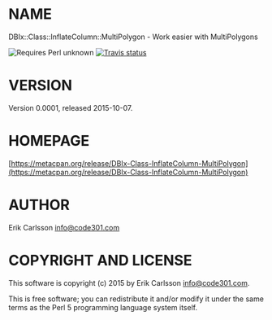 # NAME

DBIx::Class::InflateColumn::MultiPolygon - Work easier with MultiPolygons

![Requires Perl unknown](https://img.shields.io/badge/perl-unknown-brightgreen.svg) [![Travis status](https://api.travis-ci.org//.svg?branch=master)](https://travis-ci.org//)

# VERSION

Version 0.0001, released 2015-10-07.

# HOMEPAGE

[https://metacpan.org/release/DBIx-Class-InflateColumn-MultiPolygon](https://metacpan.org/release/DBIx-Class-InflateColumn-MultiPolygon)

# AUTHOR

Erik Carlsson <info@code301.com>

# COPYRIGHT AND LICENSE

This software is copyright (c) 2015 by Erik Carlsson <info@code301.com>.

This is free software; you can redistribute it and/or modify it under
the same terms as the Perl 5 programming language system itself.

